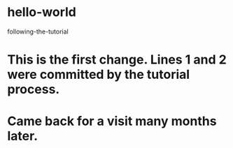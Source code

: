 # hello-world
following-the-tutorial

# This is the first change.  Lines 1 and 2 were committed by the tutorial process.
# Came back for a visit many months later.

